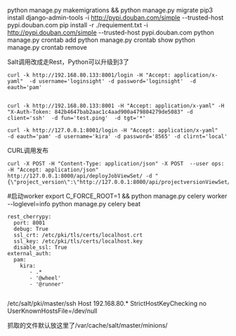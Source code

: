 python manage.py makemigrations && python manage.py migrate
pip3 install django-admin-tools   -i http://pypi.douban.com/simple --trusted-host pypi.douban.com
pip install -r ./requiement.txt -i http://pypi.douban.com/simple --trusted-host pypi.douban.com
python manage.py crontab add
python manage.py crontab show
python manage.py crontab remove


Salt调用改成走Rest，Python可以升级到3了


```
curl -k http://192.168.80.133:8001/login -H "Accept: application/x-yaml"  -d username='loginsight' -d password='loginsight'  -d eauth='pam'


curl -k http://192.168.80.133:8001 -H "Accept: application/x-yaml" -H "X-Auth-Token: 842b4647bab2aac1c4aad900a479804279de5083" -d client='ssh'  -d fun='test.ping'  -d tgt='*'
  
curl -k http://127.0.0.1:8001/login -H "Accept: application/x-yaml"   -d eauth='pam' -d username='kira' -d password='8565' -d clirnt='local'

```

CURL调用发布
```
curl -X POST -H "Content-Type: application/json" -X POST  --user ops:   -H "Accept: application/json"  http://127.0.0.1:8000/api/deployJobViewSet/ -d "{\"project_version\":\"http://127.0.0.1:8000/api/projectversionViewSet/6/\",\"job_name\":\"curl\"}" 
```

#启动worker
export C_FORCE_ROOT=1 && python manage.py celery worker --loglevel=info
python manage.py celery beat


```angular2html
rest_cherrypy:
  port: 8001
  debug: True
  ssl_crt: /etc/pki/tls/certs/localhost.crt
  ssl_key: /etc/pki/tls/certs/localhost.key
  disable_ssl: True
external_auth:
  pam:
    kira:
       - .*
       - '@wheel'
       - '@runner'


```



/etc/salt/pki/master/ssh
Host 192.168.80.*
   StrictHostKeyChecking no
   UserKnownHostsFile=/dev/null
   
   
 抓取的文件默认放这里了/var/cache/salt/master/minions/